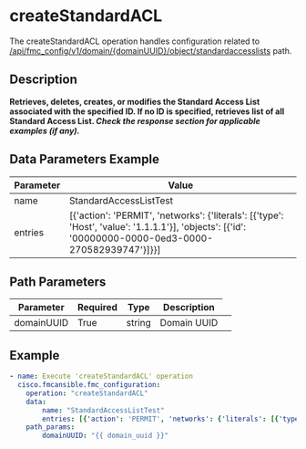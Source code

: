 # createStandardACL

The createStandardACL operation handles configuration related to [/api/fmc_config/v1/domain/{domainUUID}/object/standardaccesslists](/paths//api/fmc_config/v1/domain/{domain_uuid}/object/standardaccesslists.md) path.&nbsp;
## Description
**Retrieves, deletes, creates, or modifies the Standard Access List associated with the specified ID. If no ID is specified, retrieves list of all Standard Access List. _Check the response section for applicable examples (if any)._**

## Data Parameters Example
| Parameter | Value |
| --------- | -------- |
| name | StandardAccessListTest |
| entries | [{'action': 'PERMIT', 'networks': {'literals': [{'type': 'Host', 'value': '1.1.1.1'}], 'objects': [{'id': '00000000-0000-0ed3-0000-270582939747'}]}}] |

## Path Parameters
| Parameter | Required | Type | Description |
| --------- | -------- | ---- | ----------- |
| domainUUID | True | string <td colspan=3> Domain UUID |

## Example
```yaml
- name: Execute 'createStandardACL' operation
  cisco.fmcansible.fmc_configuration:
    operation: "createStandardACL"
    data:
        name: "StandardAccessListTest"
        entries: [{'action': 'PERMIT', 'networks': {'literals': [{'type': 'Host', 'value': '1.1.1.1'}], 'objects': [{'id': '00000000-0000-0ed3-0000-270582939747'}]}}]
    path_params:
        domainUUID: "{{ domain_uuid }}"

```